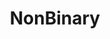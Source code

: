 ---
title: NonBinary
crosslinks:
- genderqueer
- asktransgender
- askGSM
- NBFashionAdvice
- everymanshouldknow
- MakeupAddiction
- asl
- ftm
- fringefashion
- Sissies
- languages
---